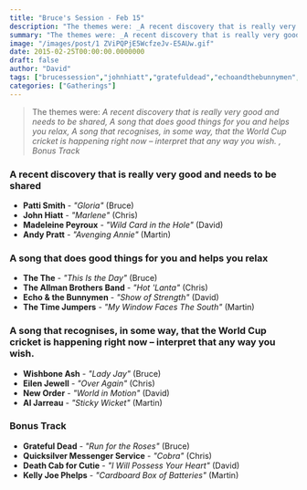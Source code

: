 ```yaml
---
title: "Bruce's Session - Feb 15"
description: "The themes were: _A recent discovery that is really very good and needs to be shared, A song that does good things for you and helps you relax, A song that recognises, in some way, that the World Cup cricket is happening right now – interpret that any way you wish. , Bonus Track_"
summary: "The themes were: _A recent discovery that is really very good and needs to be shared, A song that does good things for you and helps you relax, A song that recognises, in some way, that the World Cup cricket is happening right now – interpret that any way you wish. , Bonus Track_"
image: "/images/post/1 ZViPQPjE5WcfzeJv-E5AUw.gif"
date: 2015-02-25T00:00:00.0000000
draft: false
author: "David"
tags: ["brucessession","johnhiatt","gratefuldead","echoandthebunnymen","theallmanbrothersband","thetimejumpers","kellyjoephelps","pattismith","eilenjewell","thethe","neworder","deathcabforcutie","aljarreau","madeleinepeyroux","wishboneash","quicksilvermessengerservice","andypratt"]
categories: ["Gatherings"]
---
```

> The themes were: _A recent discovery that is really very good and needs to be shared, A song that does good things for you and helps you relax, A song that recognises, in some way, that the World Cup cricket is happening right now – interpret that any way you wish. , Bonus Track_
### A recent discovery that is really very good and needs to be shared
- **Patti Smith** - _"Gloria"_ (Bruce)
- **John Hiatt** - _"Marlene"_ (Chris)
- **Madeleine Peyroux** - _"Wild Card in the Hole"_ (David)
- **Andy Pratt** - _"Avenging Annie"_ (Martin)
### A song that does good things for you and helps you relax
- **The The** - _"This Is the Day"_ (Bruce)
- **The Allman Brothers Band** - _"Hot 'Lanta"_ (Chris)
- **Echo & the Bunnymen** - _"Show of Strength"_ (David)
- **The Time Jumpers** - _"My Window Faces The South"_ (Martin)
### A song that recognises, in some way, that the World Cup cricket is happening right now – interpret that any way you wish. 
- **Wishbone Ash** - _"Lady Jay"_ (Bruce)
- **Eilen Jewell** - _"Over Again"_ (Chris)
- **New Order** - _"World in Motion"_ (David)
- **Al Jarreau** - _"Sticky Wicket"_ (Martin)
### Bonus Track
- **Grateful Dead** - _"Run for the Roses"_ (Bruce)
- **Quicksilver Messenger Service** - _"Cobra"_ (Chris)
- **Death Cab for Cutie** - _"I Will Possess Your Heart"_ (David)
- **Kelly Joe Phelps** - _"Cardboard Box of Batteries"_ (Martin)
